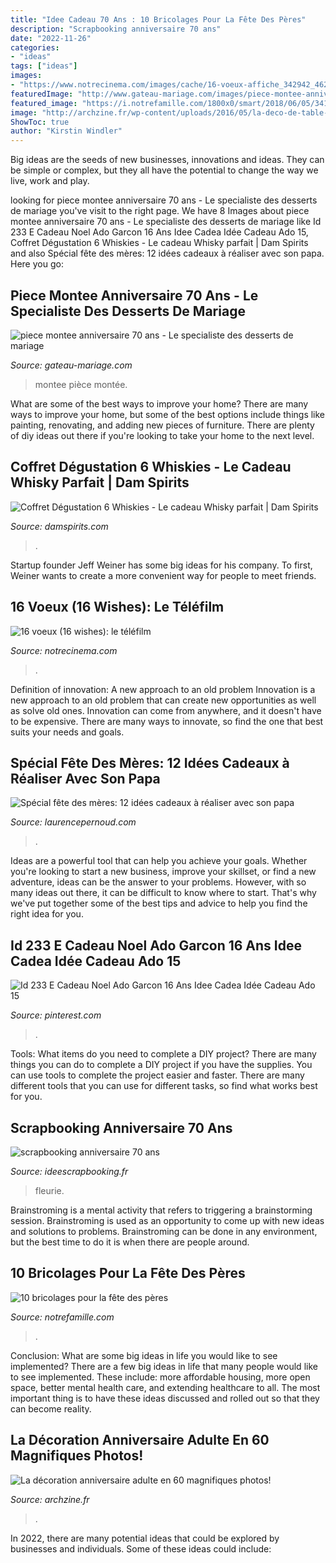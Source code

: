 ```yaml
---
title: "Idee Cadeau 70 Ans : 10 Bricolages Pour La Fête Des Pères"
description: "Scrapbooking anniversaire 70 ans"
date: "2022-11-26"
categories:
- "ideas"
tags: ["ideas"]
images:
- "https://www.notrecinema.com/images/cache/16-voeux-affiche_342942_46243.jpg"
featuredImage: "http://www.gateau-mariage.com/images/piece-montee-anniversaire-70-ans_3.jpg"
featured_image: "https://i.notrefamille.com/1800x0/smart/2018/06/05/341023-original.jpg"
image: "http://archzine.fr/wp-content/uploads/2016/05/la-deco-de-table-anniversaire-decoration-anniversaire-enfant-doree.jpg"
ShowToc: true
author: "Kirstin Windler"
---
```



Big ideas are the seeds of new businesses, innovations and ideas. They can be simple or complex, but they all have the potential to change the way we live, work and play.

	

		
looking for piece montee anniversaire 70 ans - Le specialiste des desserts de mariage you've visit to the right page. We have 8 Images about piece montee anniversaire 70 ans - Le specialiste des desserts de mariage like Id 233 E Cadeau Noel Ado Garcon 16 Ans Idee Cadea Idée Cadeau Ado 15, Coffret Dégustation 6 Whiskies - Le cadeau Whisky parfait | Dam Spirits and also Spécial fête des mères: 12 idées cadeaux à réaliser avec son papa. Here you go:
		
    
## Piece Montee Anniversaire 70 Ans - Le Specialiste Des Desserts De Mariage

<img loading=lazy src="http://www.gateau-mariage.com/images/piece-montee-anniversaire-70-ans_3.jpg" onerror="this.onerror=null;this.src='https://tse4.mm.bing.net/th?id=OIP.wCKUq8_eFIw6-6FKiOjxXQHaLX&amp;pid=15.1';" alt="piece montee anniversaire 70 ans - Le specialiste des desserts de mariage">

_Source: gateau-mariage.com_

>montee pièce montée. 

	

What are some of the best ways to improve your home?
There are many ways to improve your home, but some of the best options include things like painting, renovating, and adding new pieces of furniture. There are plenty of diy ideas out there if you're looking to take your home to the next level.

    
## Coffret Dégustation 6 Whiskies - Le Cadeau Whisky Parfait | Dam Spirits

<img loading=lazy src="https://www.damspirits.com/wp-content/uploads/2021/06/coffret-degustation-whisky-cadeau-noel-800x800.jpg" onerror="this.onerror=null;this.src='https://tse4.mm.bing.net/th?id=OIP.BTOzYxnkQL764qt7EMwOkwHaHa&amp;pid=15.1';" alt="Coffret Dégustation 6 Whiskies - Le cadeau Whisky parfait | Dam Spirits">

_Source: damspirits.com_

>. 

	

Startup founder Jeff Weiner has some big ideas for his company. To first, Weiner wants to create a more convenient way for people to meet friends.

    
## 16 Voeux (16 Wishes): Le Téléfilm

<img loading=lazy src="https://www.notrecinema.com/images/cache/16-voeux-affiche_342942_46243.jpg" onerror="this.onerror=null;this.src='https://tse4.mm.bing.net/th?id=OIP._h3rNLL-tckO9R8at5hRVQAAAA&amp;pid=15.1';" alt="16 voeux (16 wishes): le téléfilm">

_Source: notrecinema.com_

>. 

	

Definition of innovation: A new approach to an old problem
Innovation is a new approach to an old problem that can create new opportunities as well as solve old ones. Innovation can come from anywhere, and it doesn't have to be expensive. There are many ways to innovate, so find the one that best suits your needs and goals.

    
## Spécial Fête Des Mères: 12 Idées Cadeaux à Réaliser Avec Son Papa

<img loading=lazy src="https://www.laurencepernoud.com/sites/default/files/field/image/guirlande.jpg" onerror="this.onerror=null;this.src='https://tse4.mm.bing.net/th?id=OIP.x9gmvbmO4I4czjKRyvPrOQHaFi&amp;pid=15.1';" alt="Spécial fête des mères: 12 idées cadeaux à réaliser avec son papa">

_Source: laurencepernoud.com_

>. 

	

Ideas are a powerful tool that can help you achieve your goals. Whether you're looking to start a new business, improve your skillset, or find a new adventure, ideas can be the answer to your problems. However, with so many ideas out there, it can be difficult to know where to start. That's why we've put together some of the best tips and advice to help you find the right idea for you.

    
## Id 233 E Cadeau Noel Ado Garcon 16 Ans Idee Cadea Idée Cadeau Ado 15

<img loading=lazy src="https://i.pinimg.com/736x/3a/1a/19/3a1a199fecfeb8f39f735203037a2fb9.jpg" onerror="this.onerror=null;this.src='https://tse3.mm.bing.net/th?id=OIP.-r_oaRGa712U7VCTPhYdjwHaE8&amp;pid=15.1';" alt="Id 233 E Cadeau Noel Ado Garcon 16 Ans Idee Cadea Idée Cadeau Ado 15">

_Source: pinterest.com_

>. 

	

Tools: What items do you need to complete a DIY project?
There are many things you can do to complete a DIY project if you have the supplies. You can use tools to complete the project easier and faster. There are many different tools that you can use for different tasks, so find what works best for you.

    
## Scrapbooking Anniversaire 70 Ans

<img loading=lazy src="http://www.ideescrapbooking.fr/images/scrapbooking-anniversaire-70-ans_6.jpg" onerror="this.onerror=null;this.src='https://tse1.mm.bing.net/th?id=OIP.RHaGK0pVIw6tSJXHgIz41QHaFj&amp;pid=15.1';" alt="scrapbooking anniversaire 70 ans">

_Source: ideescrapbooking.fr_

>fleurie. 

	

Brainstroming is a mental activity that refers to triggering a brainstorming session. Brainstroming is used as an opportunity to come up with new ideas and solutions to problems. Brainstroming can be done in any environment, but the best time to do it is when there are people around.

    
## 10 Bricolages Pour La Fête Des Pères

<img loading=lazy src="https://i.notrefamille.com/1800x0/smart/2018/06/05/341023-original.jpg" onerror="this.onerror=null;this.src='https://tse4.mm.bing.net/th?id=OIP.ybs08vuOSkl6bFp2zvzAbAHaE8&amp;pid=15.1';" alt="10 bricolages pour la fête des pères">

_Source: notrefamille.com_

>. 

	

Conclusion: What are some big ideas in life you would like to see implemented?
There are a few big ideas in life that many people would like to see implemented. These include: more affordable housing, more open space, better mental health care, and extending healthcare to all. The most important thing is to have these ideas discussed and rolled out so that they can become reality.

    
## La Décoration Anniversaire Adulte En 60 Magnifiques Photos!

<img loading=lazy src="http://archzine.fr/wp-content/uploads/2016/05/la-deco-de-table-anniversaire-decoration-anniversaire-enfant-doree.jpg" onerror="this.onerror=null;this.src='https://tse3.mm.bing.net/th?id=OIP.IpPBKkc-Wn0EH9yIjssM1wHaLH&amp;pid=15.1';" alt="La décoration anniversaire adulte en 60 magnifiques photos!">

_Source: archzine.fr_

>. 

	

In 2022, there are many potential ideas that could be explored by businesses and individuals. Some of these ideas could include: 

